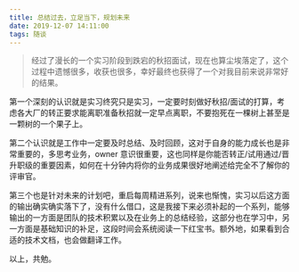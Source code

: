 ```yaml
---
title: 总结过去，立足当下，规划未来
date: 2019-12-07 14:11:00
tags: 随谈
---
```


> 经过了漫长的一个实习阶段到跌宕的秋招面试，现在也算尘埃落定了，这个过程中遗憾很多，收获也很多，幸好最终也获得了一个对我目前来说非常好的结果。

第一个深刻的认识就是实习终究只是实习，一定要时刻做好秋招/面试的打算，考虑各大厂的转正要求能离职准备秋招就一定早点离职，不要抱死在一棵树上甚至是一颗树的一个果子上。

第二个认识就是工作中一定要及时总结、及时回顾，这对于自身的能力成长也是非常重要的，多思考业务，owner  意识很重要，这也同样是你能否转正/试用通过/晋升职级的重要因素，如何在十分钟内将你的业务成果很好地阐述给完全不了解你的评审官。

第三个也是针对未来的计划吧，重启每周精进系列，说来也惭愧，实习以后这方面的输出确实确实落下了，没有什么借口，这是我接下来必须补起的一个系列，能够输出的一方面是团队的技术积累以及在业务上的总结经验，这部分也在学习中，另一方面是基础知识的补足，这段时间会系统阅读一下红宝书。额外地，如果看到合适的技术文档，也会做翻译工作。

以上，共勉。

